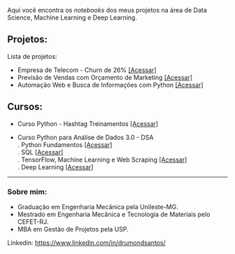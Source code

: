 Aqui você encontra os *notebooks* dos meus projetos na área de Data Science, Machine Learning e Deep Learning.
## Projetos:
Lista de projetos:

- Empresa de Telecom - Churn de 26% [[Acessar]](https://colab.research.google.com/drive/10mBTYcx773tJ7eeB1JBSNgEn0xAVN3Z5#scrollTo=h5pKNlveqFNd)
- Previsão de Vendas com Orçamento de Marketing [[Acessar]](https://colab.research.google.com/drive/15vaN5ZjF4NNfmb9CLG-x5URmcFG9YIjM#scrollTo=Twjgkf3lNjdo)
- Automação Web e Busca de Informações com Python [[Acessar]](https://github.com/danieldrumonds/DataScience/blob/main/Automa%C3%A7%C3%A3o%20Web%20(Selenium).ipynb)

## Cursos:
- Curso Python - Hashtag Treinamentos [[Acessar]](https://github.com/danieldrumonds/DataScience/blob/main/Aulas%20-%20Python%20(Hashtag%20Treinamentos).ipynb)

- Curso Python para Análise de Dados 3.0 - DSA<br />
. Python Fundamentos [[Acessar]](https://github.com/danieldrumonds/DataScience/blob/main/1_Python_para_An%C3%A1lise_de_Dados_3.0_DSA.ipynb)<br />
. SQL [[Acessar]]()<br />
. TensorFlow, Machine Learning e Web Scraping [[Acessar]](https://github.com/danieldrumonds/DataScience/blob/main/3_TensorFlow_ML_DL_WebScraping_DSA.ipynb)<br />
. Deep Learning [[Acessar]](https://github.com/danieldrumonds/DataScience/blob/main/3_TensorFlow_ML_DL_WebScraping_DSA.ipynb)

---
### Sobre mim:

* Graduação em Engenharia Mecânica pela Unileste-MG.
* Mestrado em Engenharia Mecânica e Tecnologia de Materiais pelo CEFET-RJ.
* MBA em Gestão de Projetos pela USP.

Linkedin: https://www.linkedin.com/in/drumondsantos/
